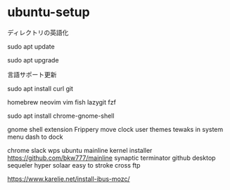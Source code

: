 # ubuntu-setup

ディレクトリの英語化

sudo apt update

sudo apt upgrade

言語サポート更新

sudo apt install curl git

homebrew
  neovim
  vim
  fish
  lazygit
  fzf

sudo apt install chrome-gnome-shell

gnome shell extension
  Frippery
  move clock
  user themes
  tewaks in system menu
  dash to dock

chrome
slack
wps
ubuntu mainline kernel installer
https://github.com/bkw777/mainline
synaptic
terminator
github desktop
sequeler
hyper
solaar
easy to stroke
cross ftp

https://www.karelie.net/install-ibus-mozc/
